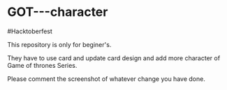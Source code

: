 # GOT---character
#Hacktoberfest 

This repository is only for beginer's.

They have to use card and update card design and add more character of Game of thrones Series.

Please comment the screenshot of whatever change you have done. 
